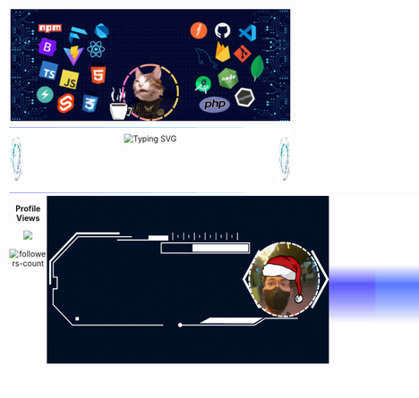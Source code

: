 
<!-- Banner -->
<div align="center">
  <img width="500" height="200" alt="profile_banner" src="./assets/Animated_Profile_Banner.gif" align="middle">
</div>
<!-- Banner -->

<!-- Hero -->
<img src="./assets/border_separator.gif" style="max-width: 100%; height: auto;">
  
<div align="center">
 <img src="./assets/globe.gif" width="5%" height="100px" align="left">
    
 <img src="https://readme-typing-svg.demolab.com?font=Fira+Code&size=50&duration=2800&pause=2000&color=A9FEF7&center=true&vCenter=true&width=940&lines=I'm+Michael+Joshua+V.+Ru%C3%B1a;I'm+a+full-stack-developer;I+like+learning+new+stuffs;Interested+on+new+tech" alt="Typing SVG" width="70%" height="100px" align="middle">
    
 <img src="./assets/globe.gif" width="5%" height="100px" align="right">
</div>

<img src="./assets/border_separator.gif" style="max-width: 100%; height: auto;">
<!-- Hero -->

<!-- Main -->
<section markdown="3" style="display: flex;">

<!-- Profile Views -->
<div align="center">
  <p><b>Profile Views</b></p>
  <p><img src="https://profile-counter.glitch.me/Vustron/count.svg" /></p>
  <p><img src="https://img.shields.io/github/followers/Vustron?label=Followers&style=social" alt="followers-count"></p>
</div>

<!-- Profile Views -->

<!-- About Me -->
<img src="./assets/Welcome_Profile.gif"  width="1100" height="300"  align="center">

```JavaScript
export const about_me = [
  {
      name: 'Michael Joshua V. Ruña',
      degree: 'Bachelor of Science in Information Technology',
      learning: 'ReactJS & Tailwind',
      hobbies: 'Playing RTS Games, Reading Manga, & Watching Anime',
      portfolio: 'https://vustron-vustronus.vercel.app/',
  },
];

Import about_me from './about_me';

{about_me.map((info) => (
  <p>
  `Hi there, I'm ${info.name}, a college student and pursuing a degree of ${info.degree}.
  I'm also learning {info.learning} My hobbies are ${info.hobbies}.
  And also check out my Porfolio: ${info.portfolio}`
  </p>
))}
```
<!-- About Me -->

<!-- Connect with me -->
<img src="./assets/border_separator.gif">

<div align="center">
  
<img src="./assets/talk.gif" width="10%" align="left">
<img src="./assets/mail-up.gif" width="15%" align="right">

<h2>
  <strong>Connect with me </strong> 
</h2>

<p>
  <a href="mailto:mjveranaruna098@gmail.com">
    <img img src="https://img.shields.io/badge/Gmail-D14836?style=for-the-badge&logo=gmail&logoColor=white" height="35" alt="Gmail" width="100"/>
  </a>
  <a href="https://github.com/Vustron">
    <img src="https://img.shields.io/badge/github-%23121011.svg?style=for-the-badge&logo=github&logoColor=white" height="35" alt="GitHub" width="100"/>
  </a>
  <a href="https://www.facebook.com/Vustron.Vustronus">
    <img src="https://img.shields.io/badge/Facebook-%231877F2.svg?style=for-the-badge&logo=Facebook&logoColor=white" height="35" alt="Facebook" width="100"/>
  </a>
  </p>
  
</div>

<div align="center">
  <img src="./assets/Streamer_Pixel_Art.gif"  width="100%"/><br>
</div>
<!-- Connect with me -->

<!-- Language and Tools -->
<img src="./assets/border_separator.gif">

<div align="center" display="flex">
  <img src="./assets/tools.gif" width="10%" align="left">
  <img src="./assets/language.gif" width="10%" align="right">
  <h2>Language and Tools</h2>
</div>

<div align="center">
<table align="center">
<!-- Frontend Technologies Badges -->
  <tr>
    <td align="center">
      <img src="https://img.shields.io/badge/html5-%23E34F26.svg?style=for-the-badge&logo=html5&logoColor=white" alt="html5" height="35" width="100"/>
    </td>
    <td align="center">
      <img src="https://img.shields.io/badge/css3-%231572B6.svg?style=for-the-badge&logo=css3&logoColor=white" alt="css3" height="35" width="100"/>
    </td>
    <td align="center">
      <img src="https://img.shields.io/badge/javascript-%2314354C.svg?style=for-the-badge&logo=javascript&logoColor=%23F7DF1E" alt="javascript" height="35" width="100"/>
    </td>
    <td align="center">
      <img src="https://img.shields.io/badge/Svelte-ff3e00?style=for-the-badge&logo=svelte&logoColor=white" alt="svelte" height="35" width="100"/>
    </td>
    <td align="center">
      <img src="https://img.shields.io/badge/Flutter-%2302569B.svg?style=for-the-badge&logo=flutter&logoColor=white" alt="flutter" height="35" width="100"/>
    </td>
  </tr>
  <tr>
    <td align="center">
      <img src="https://img.shields.io/badge/Dart-%230175C2.svg?style=for-the-badge&logo=dart&logoColor=white" alt="dart" height="35" width="100"/>
    </td>
    <td align="center">
      <img src="https://img.shields.io/badge/Bootstrap-593D88?style=for-the-badge&logo=bootstrap&logoColor=white" alt="bootstrap" height="35" width="100"/>
    </td>
    <td align="center">
      <img src="https://img.shields.io/badge/vite-%23646CFF.svg?style=for-the-badge&logo=vite&logoColor=white" alt="vite" height="35" width="100"/>
    </td>
    <td align="center">
      <img src="https://img.shields.io/badge/java-%23ED8B00.svg?style=for-the-badge&logo=openjdk&logoColor=white" alt="java" height="35" width="100"/>
    </td>
    <td align="center">
      <img src="https://img.shields.io/badge/react-%2320232a.svg?style=for-the-badge&logo=react&logoColor=%2361DAFB" alt="react" height="35" width="100"/>
    </td>
  </tr>
  <tr>
    <td align="center">
      <img src="https://img.shields.io/badge/chakra-%234ED1C5.svg?style=for-the-badge&logo=chakraui&logoColor=white" alt="chakraUI" height="35" width="100"/>
    </td>
<!-- Backend Technologies Badges -->
     <td align="center">
      <img src="https://img.shields.io/badge/Node.js-339933?style=for-the-badge&logo=nodedotjs&logoColor=white" alt="nodejs" height="35" width="100"/>
    </td>
    <td align="center">
      <img src="https://img.shields.io/badge/Express.js-%23323330.svg?style=for-the-badge&logo=express&logoColor=white" alt="expressjs" height="35" width="100"/>
    </td>
    <td align="center">
      <img src="https://img.shields.io/badge/NODEMON-%23323330.svg?style=for-the-badge&logo=nodemon&logoColor=%BBDEAD" alt="nodemon" height="35" width="100"/> 
    </td>
     <td align="center">
      <img src="https://img.shields.io/badge/Mongoose-47A248.svg?style=for-the-badge&logo=mongoose&logoColor=white" alt="Mongoose" height="35" width="100"/>
    </td>
  </tr>
  <tr>
    <td align="center">
      <img src="https://img.shields.io/badge/MongoDB-4EA94B?style=for-the-badge&logo=mongodb&logoColor=white" alt="mongodb" height="35" width="100"/>
    </td>
     <td align="center">
      <img src="https://img.shields.io/badge/Rest%20Api-000000.svg?style=for-the-badge&logo=Amazon-CloudWatch&logoColor=white" alt="restapi" height="35" width="100"/>
    </td>
    <td align="center">
      <img src="https://img.shields.io/badge/MySQL-4479A1.svg?style=for-the-badge&logo=mysql&logoColor=white" alt="MySQL" height="35" width="100"/>
    </td>
    <td align="center" >
      <img src="https://img.shields.io/badge/PHP-777BB4.svg?style=for-the-badge&logo=php&logoColor=white" alt="php" height="35" width="100"/>
    </td>
    <td align="center">
      <img src="https://img.shields.io/badge/firebase-%23039BE5.svg?style=for-the-badge&logo=firebase" alt="Firebase" height="35" width="100"/>
    </td>
  </tr>
  <!-- Tools Technologies Badges Table -->
  <tr>
    <td align="center">
      <img src="https://img.shields.io/badge/GitHub-100000?style=for-the-badge&logo=github&logoColor=white"  align="center" alt="github" height="35" width="100"/>
    </td>
    <td align="center">
      <img src ="https://img.shields.io/badge/Postman-FF6C37?style=for-the-badge&logo=postman&logoColor=white" align="center" alt="postman" height="35" width="100"/>
    </td>
    <td align="center">
      <img src = "https://img.shields.io/badge/NPM-CA4245?style=for-the-badge&logo=npm&logoColor=white" align="center" alt="npm" height="35" width="100"/>
    </td>
    <td align="center">
      <img src="https://img.shields.io/badge/Git-F05032?style=for-the-badge&logo=git&logoColor=white" align="center" alt="git" height="35" width="100"/>
    </td>
    <td align="center">
      <img src="https://img.shields.io/badge/Android%20Studio-3DDC84.svg?style=for-the-badge&logo=android-studio&logoColor=white" align="center" alt="Android Studio" height="35" width="100"/>
    </td>
  </tr>
  <tr>
    <td align="center">
      <img src="https://img.shields.io/badge/Visual%20Studio%20Code-0078d7.svg?style=for-the-badge&logo=visual-studio-code&logoColor=white"  align="center" alt="vscode" height="35" width="100"/>
    </td>
    <td align="center">
      <img src="https://img.shields.io/badge/Open%20AI-0f9e7b.svg?style=for-the-badge&logo=openAI&logoColor=white"  align="center" alt="open-AI" height="35" width="100"/>
    </td>
    <td align="center">
      <img src="https://img.shields.io/badge/Markdown-000000?style=for-the-badge&logo=markdown&logoColor=white" align="center" alt="markdown" height="35" width="100"/>
    </td>
    <td align="center">
      <img src="https://img.shields.io/badge/vercel-%23000000.svg?style=for-the-badge&logo=vercel&logoColor=white" align="center" alt="vercel" height="35" width="100"/>
    </td>
    <td align="center">
      <img src="https://img.shields.io/badge/PowerShell-%235391FE.svg?style=for-the-badge&logo=powershell&logoColor=white" align="center" alt="powershell" height="35" width="100"/>
    </td>
  </tr>
</table>
</div>

<img src="https://user-images.githubusercontent.com/73097560/115834477-dbab4500-a447-11eb-908a-139a6edaec5c.gif" style="max-width: 100%; height: auto;">
<!-- Language and Tools -->

<!-- Github Stats -->
<div align="center" display="flex">
  <img src="./assets/graph1.gif" width="10%" align="left">
  <img src="./assets/graph2.gif" width="10%" align="right">
  <h2>Github Stats</h2>
</div>

<div align="center">
  <br/>
  <img src="http://github-profile-summary-cards.vercel.app/api/cards/profile-details?username=Vustron&theme=prussian" width="100%" height="auto" />
</div>

<div align="center">
  <img src="http://github-profile-summary-cards.vercel.app/api/cards/repos-per-language?username=Vustron&theme=prussian" width="48%" height="auto" style="display: inline;" />
  <img src="http://github-profile-summary-cards.vercel.app/api/cards/most-commit-language?username=Vustron&theme=prussian" width="48%" height="auto" style="display: inline;" />
</div>

<div align="center">
  <img src="http://github-profile-summary-cards.vercel.app/api/cards/stats?username=Vustron&theme=prussian" width="48%" height="auto" style="display: inline;" />
  <img src="http://github-profile-summary-cards.vercel.app/api/cards/productive-time?username=Vustron&theme=prussian&utcOffset=+6.5" width="48%" height="auto" style="display: inline;" />
</div>

<div align="center">
  <img src="https://github-readme-stats.vercel.app/api/wakatime?username=Vustron&show_icons=true&theme=prussian&layout=compact" width="50%" height="auto" style="display: inline;"/>
  <img src="https://streak-stats.demolab.com?user=Vustron&theme=prussian&date_format=j%2Fn%5B%2FY%5D&card_width=400" width="45%" height="auto" style="display: inline;"/>
  <img src="https://github-profile-trophy.vercel.app/?username=Vustron&column=-1&theme=algolia&rank=-?&margin-w=10" style="height: 180px"  />  
</div>          

## 🐍 A Snake Eating my Contributions Graph
<div align="center">
  <img src="https://github.com/Vustron/Vustron/blob/850fd8b76097910dce2a65d40347ed627bade2c3/github-contribution-grid-snake.gif">
</div>
<img src="./assets/border_separator.gif">
<!-- Github Stats -->

<img  src="https://raw.githubusercontent.com/Trilokia/Trilokia/379277808c61ef204768a61bbc5d25bc7798ccf1/bottom_header.svg" />
